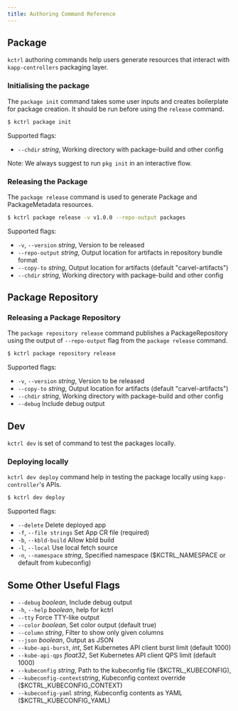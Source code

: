 ```yaml
---
title: Authoring Command Reference
---
```


## Package

`kctrl` authoring commands help users generate resources that interact with `kapp-controllers` packaging layer.

### Initialising the package
The `package init` command takes some user inputs and creates boilerplate for package creation.  It should be run before using the `release` command. 
```bash
$ kctrl package init
```
Supported flags:
- `--chdir` _string_, Working directory with package-build and other config

Note: We always suggest to run `pkg init` in an interactive flow.
 
### Releasing the Package
The `package release` command is used to generate Package and PackageMetadata resources.
```bash
$ kctrl package release -v v1.0.0 --repo-output packages
```
Supported flags:
- `-v`, `--version` _string_, Version to be released
- `--repo-output` _string_, Output location for artifacts in repository bundle format
- `--copy-to` _string_, Output location for artifacts (default "carvel-artifacts")
- `--chdir` _string_, Working directory with package-build and other config

## Package Repository
### Releasing a Package Repository
The `package repository release` command publishes a PackageRepository using the output of `--repo-output` flag from the `package release` command.
```bash
$ kctrl package repository release 
```
Supported flags:
- `-v`, `--version` _string_, Version to be released
- `--copy-to` _string_, Output location for artifacts (default "carvel-artifacts")
- `--chdir` _string_, Working directory with package-build and other config
- `--debug` Include debug output

## Dev
`kctrl dev` is set of command to test the packages locally.

### Deploying locally
`kctrl dev deploy` command help in testing the package locally using `kapp-controller`'s APIs.
```bash
$ kctrl dev deploy
```
Supported flags:
- `--delete` Delete deployed app
- `-f`, `--file strings` Set App CR file (required)
- `-b`, `--kbld-build` Allow kbld build
- `-l`, `--local` Use local fetch source
- `-n`, `--namespace` _string_, Specified namespace ($KCTRL_NAMESPACE or default from kubeconfig)

## Some Other Useful Flags
- `--debug` _boolean_, Include debug output
- `-h`, `--help` _boolean_, help for kctrl
- `--tty` Force TTY-like output
- `--color` _boolean_, Set color output (default true)
- `--column` _string_, Filter to show only given columns
- `--json` _boolean_, Output as JSON
- `--kube-api-burst`, _int_, Set Kubernetes API client burst limit (default 1000)
- `--kube-api-qps` _float32_, Set Kubernetes API client QPS limit (default 1000)
- `--kubeconfig` _string_, Path to the kubeconfig file ($KCTRL_KUBECONFIG),
- `--kubeconfig-context`_string_, Kubeconfig context override ($KCTRL_KUBECONFIG_CONTEXT)
- `--kubeconfig-yaml` _string_, Kubeconfig contents as YAML ($KCTRL_KUBECONFIG_YAML)
